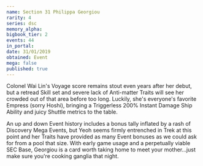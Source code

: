 ```yaml
---
name: Section 31 Philippa Georgiou
rarity: 4
series: dsc
memory_alpha:
bigbook_tier: 2
events: 44
in_portal:
date: 31/01/2019
obtained: Event
mega: false
published: true
---
```


Colonel Wai Lin's Voyage score remains stout even years after her debut, but a retread Skill set and severe lack of Anti-matter Traits will see her crowded out of that area before too long. Luckily, she's everyone's favorite Empress (sorry Hoshi), bringing a Triggerless 200% Instant Damage Ship Ability and juicy Shuttle metrics to the table.

An up and down Event history includes a bonus tally inflated by a rash of Discovery Mega Events, but Yeoh seems firmly entrenched in Trek at this point and her Traits have provided as many Event bonuses as we could ask for from a pool that size. With early game usage and a perpetually viable SEC Base, Georgiou is a card worth taking home to meet your mother...just make sure you're cooking ganglia that night.
